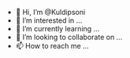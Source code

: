 - 👋 Hi, I’m @Kuldipsoni
- 👀 I’m interested in ...
- 🌱 I’m currently learning ...
- 💞️ I’m looking to collaborate on ...
- 📫 How to reach me ...

<!---
Kuldipsoni/Kuldipsoni is a ✨ special ✨ repository because its `README.md` (this file) appears on your GitHub profile.
You can click the Preview link to take a look at your changes.
--->
